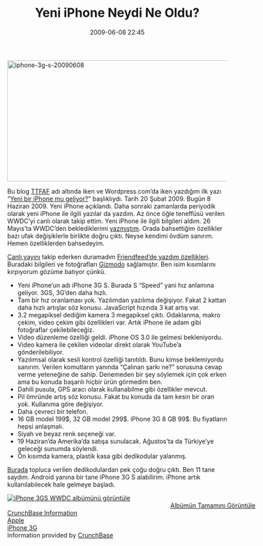 ﻿---
layout: post
title: Yeni iPhone Neydi Ne Oldu?
date: 2009-06-08 22:45
comments: true
categories: []
---
<p><img style="border-right-width: 0px; margin: 0px auto; display: block; float: none; border-top-width: 0px; border-bottom-width: 0px; border-left-width: 0px" title="iphone-3g-s-20090608" border="0" alt="iphone-3g-s-20090608" src="http://onurbaykal.com.tr/wp-content/uploads/2009/06/iphone3gs20090608.jpg" width="556" height="277" /></p>  <p>Bu blog <a href="http://ttfaf.wordpress.com">TTFAF</a> adı altında iken ve Wordpress.com’da iken yazdığım ilk yazı “<a href="http://onurbaykal.com.tr/sirketsel/yeni-bir-iphone-mu-geliyor">Yeni bir iPhone mu geliyor?</a>” başlıklıydı. Tarih 20 Şubat 2009. Bugün 8 Haziran 2009. Yeni iPhone açıklandı. Daha sonraki zamanlarda periyodik olarak yeni iPhone ile ilgili yazılar da yazdım. Az önce öğle teneffüsü verilen WWDC’yi canlı olarak takip ettim. Yeni iPhone ile ilgili bilgileri aldım. 26 Mayıs’ta WWDC’den beklediklerimi <a href="http://onurbaykal.com.tr/sirketsel/wwdc-09">yazmıştım</a>. Orada bahsettiğim özellikler bazı ufak değişiklerle birlikte doğru çıktı. Neyse kendimi övdüm sanırım. Hemen özelliklerden bahsedeyim.</p>  <p></p> <!--more-->  <p></p>  <p><a href="http://live.gizmodo.com">Canlı yayını</a> takip ederken duramadım <a href="http://friendfeed.com/theaob/750ce5cb/yeni-iphone-3gs-olarak-adland-r-ld-de-il-mi-for">Friendfeed’de yazdım özellikleri</a>. Buradaki bilgileri ve fotoğrafları <a href="http://gizmodo.com">Gizmodo</a> sağlamıştır. Ben isim kısımlarını kırpıyorum gözüme batıyor çünkü.</p>  <ul>   <li>Yeni iPhone’un adı iPhone 3G S. Burada S “Speed” yani hız anlamına geliyor. 3GS, 3G’den daha hızlı. </li>    <li>Tam bir hız oranlaması yok. Yazılımdan yazılıma değişiyor. Fakat 2 kattan daha hızlı artışlar söz konusu. JavaScript hızında 3 kat artış var. </li>    <li>3.2 megapiksel dediğim kamera 3 megapiksel çıktı. Odaklanma, makro çekim, video çekim gibi özellikleri var. Artık iPhone ile adam gibi fotoğraflar çekilebileceğiz. </li>    <li>Video düzenleme özelliği geldi. iPhone OS 3.0 ile gelmesi bekleniyordu. </li>    <li>Video kamera ile çekilen videolar direkt olarak YouTube’a gönderilebiliyor. </li>    <li>Yazılımsal olarak sesli kontrol özelliği tanıtıldı. Bunu kimse beklemiyordu sanırım. Verilen komutların yanında “Çalınan şarkı ne?” sorusuna cevap verme yeteneğine de sahip. Denemeden bir şey söylemek için çok erken ama bu konuda başarılı hiçbir ürün görmedim ben. </li>    <li>Dahili pusula, GPS aracı olarak kullanabilme gibi özellikler mevcut. </li>    <li>Pil ömründe artış söz konusu. Fakat bu konuda da tam kesin bir oran yok. Kullanıma göre değişiyor. </li>    <li>Daha çevreci bir telefon. </li>    <li>16 GB model 199$, 32 GB model 299$. iPhone 3G 8 GB 99$. Bu fiyatların hepsi anlaşmalı. </li>    <li>Siyah ve beyaz renk seçeneği var. </li>    <li>19 Haziran’da Amerika’da satışa sunulacak. Ağustos’ta da Türkiye’ye geleceği sunumda söylendi. </li>    <li>Ön kısımda kamera, plastik kasa gibi dedikodular yalanmış. </li> </ul>  <p><a href="http://onurbaykal.com.tr/sirketsel/tm-yeni-iphone-dedikodulari-bir-arada">Burada</a> topluca verilen dedikodulardan pek çoğu doğru çıktı. Ben 11 tane saydım. Android yanına bir tane iPhone 3G S alabilirim. iPhone artık kullanılabilecek hale gelmeye başladı.</p>  <div style="padding-bottom: 0px; margin: 0px auto; padding-left: 0px; width: 569px; padding-right: 0px; display: block; float: none; padding-top: 0px" id="scid:66721397-FF69-4ca6-AEC4-17E6B3208830:99c37e8f-88a8-4b1f-882d-f786da8d7465" class="wlWriterEditableSmartContent"><a style="border:0px" href="http://cid-b4d37b202b543075.skydrive.live.com/redir.aspx?page=browse&amp;resid=B4D37B202B543075!2171&amp;ct=photos"><img style="border:0px" alt="iPhone 3GS WWDC alb&uuml;m&uuml;n&uuml; g&ouml;r&uuml;nt&uuml;le" src="http://onurbaykal.com.tr/wp-content/uploads/2009/06/inlinerepresentationfa646acea9624997b7f6a7202b098b7d.jpg" /></a><div style="width:569px;text-align:right;" ><a href="http://cid-b4d37b202b543075.skydrive.live.com/redir.aspx?page=browse&amp;resid=B4D37B202B543075!2171&amp;ct=photos">Alb&uuml;m&uuml;n Tamamını G&ouml;r&uuml;nt&uuml;le</a></div></div>  <div class="cbw snap_nopreview">   <div class="cbw_header"><script src="http://www.crunchbase.com/javascripts/widget.js" type="text/javascript"></script>       <div class="cbw_header_text"><a href="http://www.crunchbase.com/">CrunchBase Information</a></div>   </div>    <div class="cbw_content">     <div class="cbw_subheader"><a href="http://www.crunchbase.com/company/apple">Apple</a></div>      <div class="cbw_subcontent"><script src="http://www.crunchbase.com/cbw/company/apple.js" type="text/javascript"></script></div>      <div class="cbw_subheader"><a href="http://www.crunchbase.com/product/iphone-3g">iPhone 3G</a></div>      <div class="cbw_subcontent"><script src="http://www.crunchbase.com/cbw/product/iphone-3g.js" type="text/javascript"></script></div>      <div class="cbw_footer">Information provided by <a href="http://www.crunchbase.com/">CrunchBase</a></div>   </div> </div>
